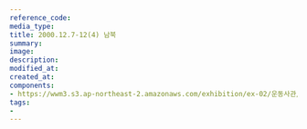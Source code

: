 ```yaml
---
reference_code:
media_type:
title: 2000.12.7-12(4) 남북
summary:
image:
description:
modified_at:
created_at:
components:
- https://wwm3.s3.ap-northeast-2.amazonaws.com/exhibition/ex-02/운동사관/연대로희망을만들다/2000.12.7-12(4)+남북.jpg
tags:
-
---
```

